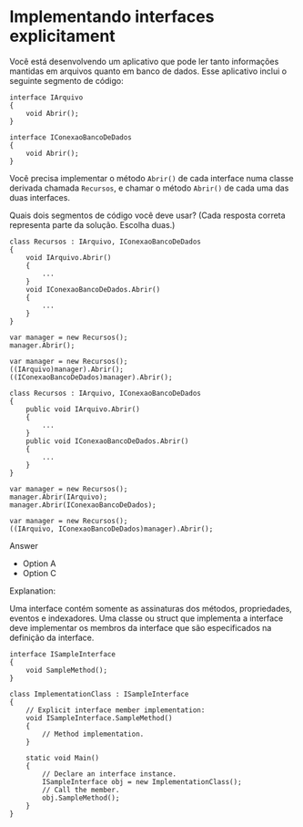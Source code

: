 ﻿# Implementando interfaces explicitament


Você está desenvolvendo um aplicativo que pode ler tanto informações mantidas em arquivos quanto
em banco de dados. Esse aplicativo inclui o seguinte segmento de código:

```
interface IArquivo
{
    void Abrir();
}

interface IConexaoBancoDeDados
{
    void Abrir();
}
```

Você precisa implementar o método `Abrir()` de cada interface numa classe derivada chamada `Recursos`, e chamar o método `Abrir()` de cada uma das duas interfaces.

Quais dois segmentos de código você deve usar? (Cada resposta correta representa parte da solução. Escolha duas.)

```
class Recursos : IArquivo, IConexaoBancoDeDados
{
    void IArquivo.Abrir()
    {
        ...
    }
    void IConexaoBancoDeDados.Abrir()
    {
        ...
    }
}

```



```
var manager = new Recursos();
manager.Abrir();
```



```
var manager = new Recursos();
((IArquivo)manager).Abrir();
((IConexaoBancoDeDados)manager).Abrir();
```




```
class Recursos : IArquivo, IConexaoBancoDeDados
{
    public void IArquivo.Abrir()
    {
        ...
    }
    public void IConexaoBancoDeDados.Abrir()
    {
        ...
    }
}
```



```
var manager = new Recursos();
manager.Abrir(IArquivo);
manager.Abrir(IConexaoBancoDeDados);
```


```
var manager = new Recursos();
((IArquivo, IConexaoBancoDeDados)manager).Abrir();
```



Answer
* Option A
* Option C

Explanation:

Uma interface contém somente as assinaturas dos métodos, propriedades, eventos e indexadores.
Uma classe ou struct que implementa a interface deve implementar os membros da interface
que são especificados na definição da interface.



```
interface ISampleInterface
{
    void SampleMethod();
}

class ImplementationClass : ISampleInterface
{
    // Explicit interface member implementation:
    void ISampleInterface.SampleMethod()
    {
        // Method implementation.
    }

    static void Main()
    {
        // Declare an interface instance.
        ISampleInterface obj = new ImplementationClass();
        // Call the member.
        obj.SampleMethod();
    }
}
```